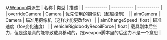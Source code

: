 从[Weapon](/Documents/Components/Weapon/Weapon.md)类派生
| 名称 | 类型 | 描述 |
| ----------- | ----------- | ----------- |
| overrideCamera | Camera | 优先使用的摄像机（超越控制） |
| aimCamera | Camera | 瞄准用摄像机（这样才能更改fov） |
| aimChangeSpeed |float  | 瞄准速度（fov变化速度） |
| vehicleRigidbodyRecoilForce | float | 载具刚体后坐力，但是这是真的能导致载具移动的，跟weapon脚本里的后坐力不是一个意思 |
